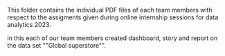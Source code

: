 This folder contains the individual PDF files of each team members with respect to the assigments given during online internship sessions for data analytics 2023.

in this each of our team members created dashboard, story and report on the data set ""Global superstore"".
